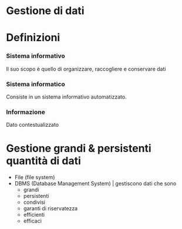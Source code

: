 # Gestione di dati

# Definizioni

### Sistema informativo

Il suo scopo è quello di organizzare, raccogliere e conservare dati

### Sistema informatico

Consiste in un sistema informativo automatizzato.

### Informazione

Dato contestualizzato

# Gestione grandi & persistenti quantità di dati

- File (file system)
- DBMS (Database Management System)
| gestiscono dati che sono
    - grandi
    - persistenti
    - condivisi
    - garanti di riservatezza
    - efficienti
    - efficaci